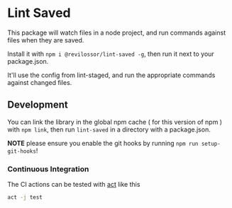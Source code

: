 # Lint Saved

This package will watch files in a node project, and run commands against files when they are saved.

Install it with ```npm i @revilossor/lint-saved -g```, then run it next to your package.json.

It'll use the config from lint-staged, and run the appropriate commands against changed files.

## Development

You can link the library in the global npm cache ( for this version of npm ) with ```npm link```, then run ```lint-saved``` in a directory with a package.json.

__NOTE__ please ensure you enable the git hooks by running ```npm run setup-git-hooks```!

### Continuous Integration

The CI actions can be tested with [act](https://github.com/nektos/act) like this

```bash
act -j test
```

